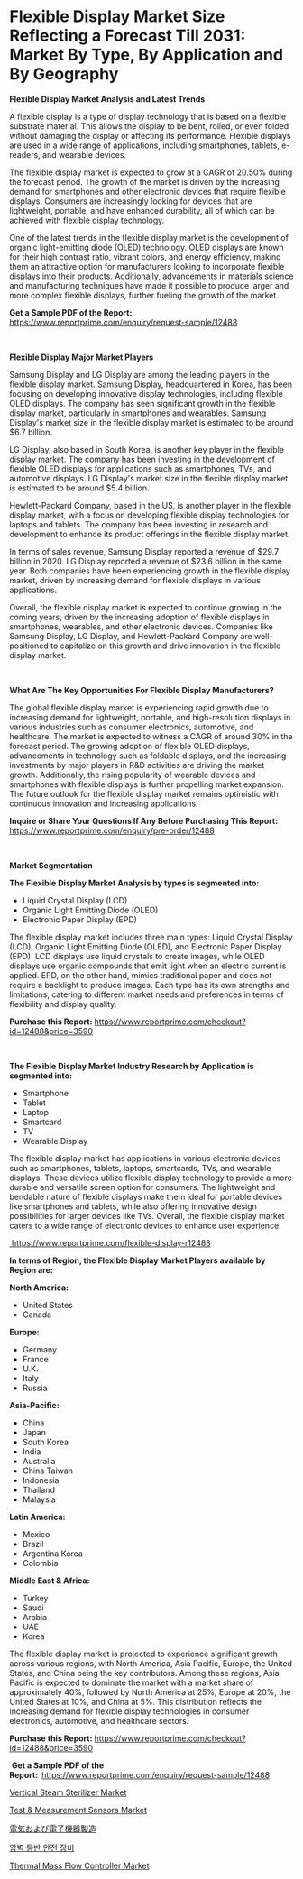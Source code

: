 <p><h1>Flexible Display Market Size Reflecting a Forecast Till 2031: Market By Type, By Application and By Geography</h1></p><p><strong>Flexible Display Market Analysis and Latest Trends</strong></p>
<p><p>A flexible display is a type of display technology that is based on a flexible substrate material. This allows the display to be bent, rolled, or even folded without damaging the display or affecting its performance. Flexible displays are used in a wide range of applications, including smartphones, tablets, e-readers, and wearable devices.</p><p>The flexible display market is expected to grow at a CAGR of 20.50% during the forecast period. The growth of the market is driven by the increasing demand for smartphones and other electronic devices that require flexible displays. Consumers are increasingly looking for devices that are lightweight, portable, and have enhanced durability, all of which can be achieved with flexible display technology.</p><p>One of the latest trends in the flexible display market is the development of organic light-emitting diode (OLED) technology. OLED displays are known for their high contrast ratio, vibrant colors, and energy efficiency, making them an attractive option for manufacturers looking to incorporate flexible displays into their products. Additionally, advancements in materials science and manufacturing techniques have made it possible to produce larger and more complex flexible displays, further fueling the growth of the market.</p></p>
<p><strong>Get a Sample PDF of the Report:&nbsp;</strong> <a href="https://www.reportprime.com/enquiry/request-sample/12488">https://www.reportprime.com/enquiry/request-sample/12488</a></p>
<p>&nbsp;</p>
<p><strong>Flexible Display Major Market Players</strong></p>
<p><p>Samsung Display and LG Display are among the leading players in the flexible display market. Samsung Display, headquartered in Korea, has been focusing on developing innovative display technologies, including flexible OLED displays. The company has seen significant growth in the flexible display market, particularly in smartphones and wearables. Samsung Display's market size in the flexible display market is estimated to be around $6.7 billion.</p><p>LG Display, also based in South Korea, is another key player in the flexible display market. The company has been investing in the development of flexible OLED displays for applications such as smartphones, TVs, and automotive displays. LG Display's market size in the flexible display market is estimated to be around $5.4 billion.</p><p>Hewlett-Packard Company, based in the US, is another player in the flexible display market, with a focus on developing flexible display technologies for laptops and tablets. The company has been investing in research and development to enhance its product offerings in the flexible display market.</p><p>In terms of sales revenue, Samsung Display reported a revenue of $29.7 billion in 2020. LG Display reported a revenue of $23.6 billion in the same year. Both companies have been experiencing growth in the flexible display market, driven by increasing demand for flexible displays in various applications.</p><p>Overall, the flexible display market is expected to continue growing in the coming years, driven by the increasing adoption of flexible displays in smartphones, wearables, and other electronic devices. Companies like Samsung Display, LG Display, and Hewlett-Packard Company are well-positioned to capitalize on this growth and drive innovation in the flexible display market.</p></p>
<p>&nbsp;</p>
<p><strong>What Are The Key Opportunities For Flexible Display Manufacturers?</strong></p>
<p><p>The global flexible display market is experiencing rapid growth due to increasing demand for lightweight, portable, and high-resolution displays in various industries such as consumer electronics, automotive, and healthcare. The market is expected to witness a CAGR of around 30% in the forecast period. The growing adoption of flexible OLED displays, advancements in technology such as foldable displays, and the increasing investments by major players in R&D activities are driving the market growth. Additionally, the rising popularity of wearable devices and smartphones with flexible displays is further propelling market expansion. The future outlook for the flexible display market remains optimistic with continuous innovation and increasing applications.</p></p>
<p><strong>Inquire or Share Your Questions If Any Before Purchasing This Report:</strong> <a href="https://www.reportprime.com/enquiry/pre-order/12488">https://www.reportprime.com/enquiry/pre-order/12488</a></p>
<p>&nbsp;</p>
<p><strong>Market Segmentation</strong></p>
<p><strong>The Flexible Display Market Analysis by types is segmented into:</strong></p>
<p><ul><li>Liquid Crystal Display (LCD)</li><li>Organic Light Emitting Diode (OLED)</li><li>Electronic Paper Display (EPD)</li></ul></p>
<p><p>The flexible display market includes three main types: Liquid Crystal Display (LCD), Organic Light Emitting Diode (OLED), and Electronic Paper Display (EPD). LCD displays use liquid crystals to create images, while OLED displays use organic compounds that emit light when an electric current is applied. EPD, on the other hand, mimics traditional paper and does not require a backlight to produce images. Each type has its own strengths and limitations, catering to different market needs and preferences in terms of flexibility and display quality.</p></p>
<p><strong>Purchase this Report:&nbsp;</strong><a href="https://www.reportprime.com/checkout?id=12488&price=3590">https://www.reportprime.com/checkout?id=12488&price=3590</a></p>
<p>&nbsp;</p>
<p><strong>The Flexible Display Market Industry Research by Application is segmented into:</strong></p>
<p><ul><li>Smartphone</li><li>Tablet</li><li>Laptop</li><li>Smartcard</li><li>TV</li><li>Wearable Display</li></ul></p>
<p><p>The flexible display market has applications in various electronic devices such as smartphones, tablets, laptops, smartcards, TVs, and wearable displays. These devices utilize flexible display technology to provide a more durable and versatile screen option for consumers. The lightweight and bendable nature of flexible displays make them ideal for portable devices like smartphones and tablets, while also offering innovative design possibilities for larger devices like TVs. Overall, the flexible display market caters to a wide range of electronic devices to enhance user experience.</p></p>
<p><a href="https://www.reportprime.com/flexible-display-r12488">&nbsp;https://www.reportprime.com/flexible-display-r12488</a></p>
<p><strong>In terms of Region, the Flexible Display Market Players available by Region are:</strong></p>
<p>
    <p> <strong> North America: </strong>
        <ul>
            <li>United States</li>
            <li>Canada</li>
        </ul>
        </p> 
    <p> <strong> Europe: </strong>
        <ul>
            <li>Germany</li>
            <li>France</li>
            <li>U.K.</li>
            <li>Italy</li>
            <li>Russia</li>
        </ul>
        </p> 
    <p> <strong> Asia-Pacific: </strong>
        <ul>
            <li>China</li>
            <li>Japan</li>
            <li>South Korea</li>
            <li>India</li>
            <li>Australia</li>
            <li>China Taiwan</li>
            <li>Indonesia</li>
            <li>Thailand</li>
            <li>Malaysia</li>
        </ul>
        </p> 
    <p> <strong> Latin America: </strong>
        <ul>
            <li>Mexico</li>
            <li>Brazil</li>
            <li>Argentina Korea</li>
            <li>Colombia</li>
        </ul>
        </p> 
    <p> <strong> Middle East & Africa: </strong>
        <ul>
            <li>Turkey</li>
            <li>Saudi</li>
            <li>Arabia</li>
            <li>UAE</li>
            <li>Korea</li>
        </ul>
    </p>
    </p>
<p><p>The flexible display market is projected to experience significant growth across various regions, with North America, Asia Pacific, Europe, the United States, and China being the key contributors. Among these regions, Asia Pacific is expected to dominate the market with a market share of approximately 40%, followed by North America at 25%, Europe at 20%, the United States at 10%, and China at 5%. This distribution reflects the increasing demand for flexible display technologies in consumer electronics, automotive, and healthcare sectors.</p></p>
<p><strong>Purchase this Report: </strong><a href="https://www.reportprime.com/checkout?id=12488&price=3590">https://www.reportprime.com/checkout?id=12488&price=3590</a></p>
<p>&nbsp;<strong>Get a Sample PDF of the Report:&nbsp;&nbsp;</strong><a href="https://www.reportprime.com/enquiry/request-sample/12488">https://www.reportprime.com/enquiry/request-sample/12488</a></p>
<p><strong></strong></p>
<p><p><a href="https://www.linkedin.com/pulse/vertical-steam-sterilizer-market-size-segmentation-trends-mkmze">Vertical Steam Sterilizer Market</a></p><p><a href="https://medium.com/@theomorar08/global-test-measurement-sensors-market-is-projected-to-grow-at-a-cagr-of-4-3-b32e5ae1c35e">Test & Measurement Sensors Market</a></p><p><a href="https://medium.com/@jacksonwiza1924/%E3%82%B0%E3%83%AD%E3%83%BC%E3%83%90%E3%83%AB%E9%9B%BB%E6%B0%97%E3%81%8A%E3%82%88%E3%81%B3%E9%9B%BB%E5%AD%90%E8%A3%BD%E5%93%81%E8%A3%BD%E9%80%A0%E5%B8%82%E5%A0%B4-%E5%BF%9C%E7%94%A8-%E6%9C%80%E7%B5%82%E4%BD%BF%E7%94%A8%E6%A5%AD%E7%95%8C-%E3%82%BF%E3%82%A4%E3%83%97-%E8%A3%85%E7%BD%AE-%E3%81%8A%E3%82%88%E3%81%B3%E5%9C%B0%E5%9F%9F%E3%81%AB%E7%84%A6%E7%82%B9%E3%82%92%E5%BD%93%E3%81%A6-2024%E5%B9%B4%E3%81%8B%E3%82%892031%E5%B9%B4%E3%81%BE%E3%81%A7%E3%81%AE%E5%88%86%E6%9E%90%E3%81%A8%E4%BA%88%E6%B8%AC-6baf18c6bf39">電気および電子機器製造</a></p><p><a href="https://medium.com/@gasberkah99_48013/%EC%95%94%EB%B2%BD-%EB%93%B1%EB%B0%98-%EC%95%88%EC%A0%84-%EC%9E%A5%EB%B9%84-%EC%8B%9C%EC%9E%A5-%EA%B7%9C%EB%AA%A8%EB%8A%94-%EC%9C%A0%ED%98%95-climbing-harnesses-climbing-helmets-passive-protection-belay-device-b0de83203362">암벽 등반 안전 장비</a></p><p><a href="https://www.linkedin.com/pulse/thermal-mass-flow-controller-market-research-report-includes-xpmee">Thermal Mass Flow Controller Market</a></p></p>